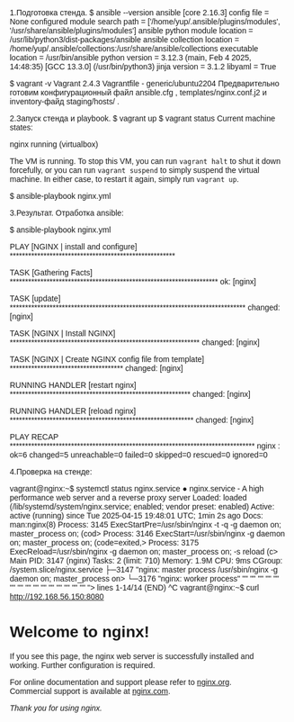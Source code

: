 1.Подготовка стенда.
$ ansible --version
ansible [core 2.16.3]
  config file = None
  configured module search path = ['/home/yup/.ansible/plugins/modules', '/usr/share/ansible/plugins/modules']
  ansible python module location = /usr/lib/python3/dist-packages/ansible
  ansible collection location = /home/yup/.ansible/collections:/usr/share/ansible/collections
  executable location = /usr/bin/ansible
  python version = 3.12.3 (main, Feb  4 2025, 14:48:35) [GCC 13.3.0] (/usr/bin/python3)
  jinja version = 3.1.2
  libyaml = True

$ vagrant -v
Vagrant 2.4.3
Vagrantfile - generic/ubuntu2204
Предварительно готовим конфигурационный файл ansible.cfg , templates/nginx.conf.j2 и inventory-файд staging/hosts/ .

2.Запуск стенда и playbook.
$ vagrant up
$ vagrant status
Current machine states:

nginx                     running (virtualbox)

The VM is running. To stop this VM, you can run `vagrant halt` to
shut it down forcefully, or you can run `vagrant suspend` to simply
suspend the virtual machine. In either case, to restart it again,
simply run `vagrant up`.

$ ansible-playbook nginx.yml

3.Результат.
Отработка ansible:

$ ansible-playbook nginx.yml

PLAY [NGINX | install and configure] ******************************************************

TASK [Gathering Facts] ********************************************************************
ok: [nginx]

TASK [update] *****************************************************************************
changed: [nginx]

TASK [NGINX | Install NGINX] **************************************************************
changed: [nginx]

TASK [NGINX | Create NGINX config file from template] *************************************
changed: [nginx]

RUNNING HANDLER [restart nginx] ***********************************************************
changed: [nginx]

RUNNING HANDLER [reload nginx] ************************************************************
changed: [nginx]

PLAY RECAP ********************************************************************************
nginx                      : ok=6    changed=5    unreachable=0    failed=0    skipped=0    rescued=0    ignored=0   

4.Проверка на стенде:

vagrant@nginx:~$ systemctl status nginx.service 
● nginx.service - A high performance web server and a reverse proxy server
     Loaded: loaded (/lib/systemd/system/nginx.service; enabled; vendor preset: enabled)
     Active: active (running) since Tue 2025-04-15 19:48:01 UTC; 1min 2s ago
       Docs: man:nginx(8)
    Process: 3145 ExecStartPre=/usr/sbin/nginx -t -q -g daemon on; master_process on; (cod>
    Process: 3146 ExecStart=/usr/sbin/nginx -g daemon on; master_process on; (code=exited,>
    Process: 3175 ExecReload=/usr/sbin/nginx -g daemon on; master_process on; -s reload (c>
   Main PID: 3147 (nginx)
      Tasks: 2 (limit: 710)
     Memory: 1.9M
        CPU: 9ms
     CGroup: /system.slice/nginx.service
             ├─3147 "nginx: master process /usr/sbin/nginx -g daemon on; master_process on>
             └─3176 "nginx: worker process" "" "" "" "" "" "" "" "" "" "" "" "" "" "" "" ">
lines 1-14/14 (END)
^C
vagrant@nginx:~$ curl http://192.168.56.150:8080
<!DOCTYPE html>
<html>
<head>
<title>Welcome to nginx!</title>
<style>
    body {
        width: 35em;
        margin: 0 auto;
        font-family: Tahoma, Verdana, Arial, sans-serif;
    }
</style>
</head>
<body>
<h1>Welcome to nginx!</h1>
<p>If you see this page, the nginx web server is successfully installed and
working. Further configuration is required.</p>

<p>For online documentation and support please refer to
<a href="http://nginx.org/">nginx.org</a>.<br/>
Commercial support is available at
<a href="http://nginx.com/">nginx.com</a>.</p>

<p><em>Thank you for using nginx.</em></p>
</body>
</html>
